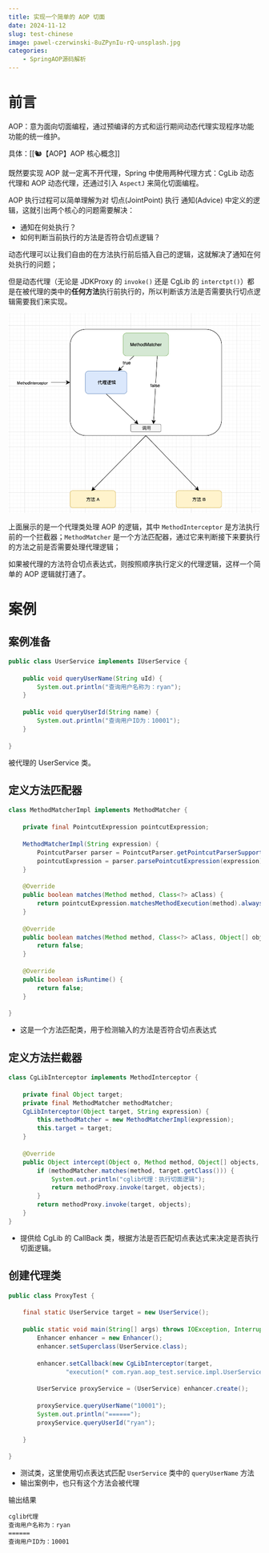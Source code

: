 ```yaml
---
title: 实现一个简单的 AOP 切面
date: 2024-11-12
slug: test-chinese
image: pawel-czerwinski-8uZPynIu-rQ-unsplash.jpg
categories:
    - SpringAOP源码解析
---
```


# 前言
AOP：意为面向切面编程，通过预编译的方式和运行期间动态代理实现程序功能功能的统一维护。

具体：[[🐿️【AOP】AOP 核心概念]]

既然要实现 AOP 就一定离不开代理，Spring 中使用两种代理方式：CgLib 动态代理和 AOP 动态代理，还通过引入 `AspectJ` 来简化切面编程。

AOP 执行过程可以简单理解为对 切点(JointPoint) 执行 通知(Advice) 中定义的逻辑，这就引出两个核心的问题需要解决：
- 通知在何处执行？
- 如何判断当前执行的方法是否符合切点逻辑？

动态代理可以让我们自由的在方法执行前后插入自己的逻辑，这就解决了通知在何处执行的问题；

但是动态代理（无论是 JDKProxy 的 `invoke()` 还是 CgLib 的 `interctpt()`）都是在被代理的类中的**任何方法**执行前执行的，所以判断该方法是否需要执行切点逻辑需要我们来实现。

![架构图](./实现一个简单的AOP切面架构图.png)

上面展示的是一个代理类处理 AOP 的逻辑，其中 `MethodInterceptor` 是方法执行前的一个拦截器；`MethodMatcher` 是一个方法匹配器，通过它来判断接下来要执行的方法之前是否需要处理代理逻辑；

如果被代理的方法符合切点表达式，则按照顺序执行定义的代理逻辑，这样一个简单的 AOP 逻辑就打通了。

# 案例
## 案例准备
```java
public class UserService implements IUserService {  
  
    public void queryUserName(String uId) {  
        System.out.println("查询用户名称为：ryan");  
    }  
  
    public void queryUserId(String name) {  
        System.out.println("查询用户ID为：10001");  
    }  
  
}
```
被代理的 UserService 类。

## 定义方法匹配器
```java
class MethodMatcherImpl implements MethodMatcher {  
  
    private final PointcutExpression pointcutExpression;  
  
    MethodMatcherImpl(String expression) {  
        PointcutParser parser = PointcutParser.getPointcutParserSupportingAllPrimitivesAndUsingContextClassloaderForResolution();  
        pointcutExpression = parser.parsePointcutExpression(expression);  
    }  
  
    @Override  
    public boolean matches(Method method, Class<?> aClass) {  
        return pointcutExpression.matchesMethodExecution(method).alwaysMatches();  
    }  
  
    @Override  
    public boolean matches(Method method, Class<?> aClass, Object[] objects) {  
        return false;  
    }  
  
    @Override  
    public boolean isRuntime() {  
        return false;  
    }  
  
}
```
- 这是一个方法匹配类，用于检测输入的方法是否符合切点表达式

## 定义方法拦截器
```java
class CgLibInterceptor implements MethodInterceptor {  
  
    private final Object target;  
    private final MethodMatcher methodMatcher;  
    CgLibInterceptor(Object target, String expression) {  
        this.methodMatcher = new MethodMatcherImpl(expression);  
        this.target = target;  
    }  
  
    @Override  
    public Object intercept(Object o, Method method, Object[] objects, MethodProxy methodProxy) throws Throwable {  
        if (methodMatcher.matches(method, target.getClass())) {  
            System.out.println("cglib代理：执行切面逻辑");  
            return methodProxy.invoke(target, objects);  
        }  
        return methodProxy.invoke(target, objects);  
    }  
}
```
- 提供给 CgLib 的 CallBack 类，根据方法是否匹配切点表达式来决定是否执行切面逻辑。

## 创建代理类
```java
public class ProxyTest {  
  
    final static UserService target = new UserService();  
  
    public static void main(String[] args) throws IOException, InterruptedException {  
        Enhancer enhancer = new Enhancer();  
        enhancer.setSuperclass(UserService.class);  
  
        enhancer.setCallback(new CgLibInterceptor(target,  
                "execution(* com.ryan.aop_test.service.impl.UserService.queryUserName(..))"));  
  
        UserService proxyService = (UserService) enhancer.create();  
  
        proxyService.queryUserName("10001");  
        System.out.println("======");  
        proxyService.queryUserId("ryan");  
  
    }  
  
}
```
- 测试类，这里使用切点表达式匹配 `UserService` 类中的 `queryUserName` 方法
- 输出案例中，也只有这个方法会被代理

输出结果
```
cglib代理
查询用户名称为：ryan
======
查询用户ID为：10001
```